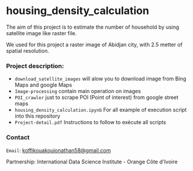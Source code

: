 # housing_density_calculation
The aim of this project is to estimate the number of household by using satellite image like raster file.

We used for this project a raster image of Abidjan city, with 2.5 metter of spatial resolution.

### Project description:

* `download_satellite_images` will alow you to download image from Bing Maps and google Maps
* `Image-processing` contain main operation on images 
* `POI_crawler` just to scrape POI (Point of interest) from google street maps 
* `housing_density_calculation.ipynb` For all example of execution script into this repository
* `Project-detail.pdf` Instructions to follow to exécute all scripts

### Contact
`Email`: koffikouakoujonathan58@gmail.com

Partnership:
International Data Science Institute - Orange Côte d'Ivoire 
